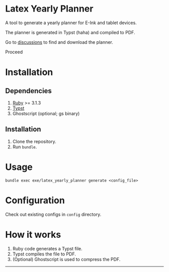 # Latex Yearly Planner

A tool to generate a yearly planner for E-Ink and tablet devices.

The planner is generated in Typst (haha) and compiled to PDF.

Go to [discussions][3] to find and download the planner.

Proceed

# Installation
## Dependencies

1. [Ruby][1] >= 3.1.3
2. [Typst][2]
3. Ghostscript (optional; gs binary)

## Installation

1. Clone the repository.
2. Run `bundle`.

# Usage

```shell
bundle exec exe/latex_yearly_planner generate <config_file>
```
# Configuration

Check out existing configs in `config` directory.

# How it works

1. Ruby code generates a Typst file.
2. Typst compiles the file to PDF.
3. (Optional) Ghostscript is used to compress the PDF.

---

[1]: https://www.ruby-lang.org/
[2]: https://typst.app/
[3]: https://github.com/kudrykv/latex-yearly-planner/discussions